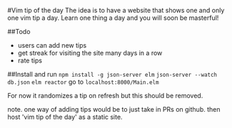 #Vim tip of the day
The idea is to have a website that shows one and only one vim tip a day.
Learn one thing a day and you will soon be masterful!

##Todo
* users can add new tips
* get streak for visiting the site many days in a row
* rate tips

##Install and run
`npm install -g json-server elm`
`json-server --watch db.json`
`elm reactor`
go to `localhost:8000/Main.elm`

For now it randomizes a tip on refresh but this should be removed.

note.
one way of adding tips would be to just take in PRs on github.
then host 'vim tip of the day' as a static site.
